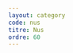```yaml
---
layout: category
code: nus
titre: Nus
ordre: 60
---
```


<!-- Décommenter pour ajouter une description
